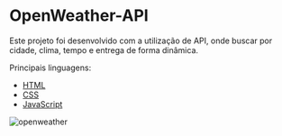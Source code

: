# OpenWeather-API

Este projeto foi desenvolvido com a utilização de API, onde buscar por cidade, clima, tempo e entrega de forma dinâmica.

Principais linguagens:

* [HTML](https://www.w3schools.com/html/)
* [CSS](https://developer.mozilla.org/pt-BR/docs/Web/CSS)
* [JavaScript](https://www.javascript.com/)

![openweather](https://user-images.githubusercontent.com/104844646/193603020-25b01da4-710a-44ca-a22d-8448da00ab55.png)
